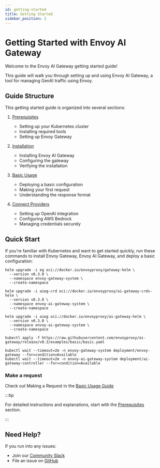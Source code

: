 ```yaml
---
id: getting-started
title: Getting Started
sidebar_position: 2
---
```


# Getting Started with Envoy AI Gateway

Welcome to the Envoy AI Gateway getting started guide!

This guide will walk you through setting up and using Envoy AI Gateway, a tool for managing GenAI traffic using Envoy.

## Guide Structure

This getting started guide is organized into several sections:

1. [Prerequisites](./prerequisites.md)
   - Setting up your Kubernetes cluster
   - Installing required tools
   - Setting up Envoy Gateway

2. [Installation](./installation.md)
   - Installing Envoy AI Gateway
   - Configuring the gateway
   - Verifying the installation

3. [Basic Usage](./basic-usage.md)
   - Deploying a basic configuration
   - Making your first request
   - Understanding the response format

4. [Connect Providers](./connect-providers)
   - Setting up OpenAI integration
   - Configuring AWS Bedrock
   - Managing credentials securely

## Quick Start

If you're familiar with Kubernetes and want to get started quickly, run these commands to install Envoy Gateway, Envoy AI Gateway, and deploy a basic configuration:

```shell
helm upgrade -i eg oci://docker.io/envoyproxy/gateway-helm \
  --version v0.3.0 \
  --namespace envoy-gateway-system \
  --create-namespace

helm upgrade -i aieg-crd oci://docker.io/envoyproxy/ai-gateway-crds-helm \
  --version v0.3.0 \
  --namespace envoy-ai-gateway-system \
  --create-namespace

helm upgrade -i aieg oci://docker.io/envoyproxy/ai-gateway-helm \
  --version v0.3.0 \
  --namespace envoy-ai-gateway-system \
  --create-namespace

kubectl apply -f https://raw.githubusercontent.com/envoyproxy/ai-gateway/release/v0.3/examples/basic/basic.yaml

kubectl wait --timeout=2m -n envoy-gateway-system deployment/envoy-gateway --for=condition=Available
kubectl wait --timeout=2m -n envoy-ai-gateway-system deployment/ai-gateway-controller --for=condition=Available
```

### Make a request

Check out Making a Request in the [Basic Usage Guide](./basic-usage.md)

:::tip

For detailed instructions and explanations, start with the [Prerequisites](./prerequisites.md) section.

:::

## Need Help?

If you run into any issues:
- Join our [Community Slack](https://envoyproxy.slack.com/archives/C07Q4N24VAA)
- File an issue on [GitHub](https://github.com/envoyproxy/ai-gateway/issues)
